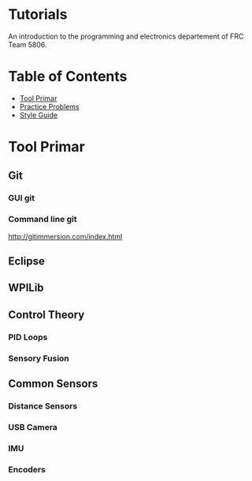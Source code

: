 # Tutorials

An introduction to the programming and electronics departement of FRC Team 5806.

# Table of Contents

* [Tool Primar](#tool-primar)
* [Practice Problems](https://github.com/frc5806/Tutorials/blob/master/PracticeProblems.md)
* [Style Guide](https://github.com/frc5806/Tutorials/blob/master/StyleGuide.md)

# Tool Primar

## Git

### GUI git

### Command line git

http://gitimmersion.com/index.html

## Eclipse

## WPILib

## Control Theory

### PID Loops

### Sensory Fusion

## Common Sensors

### Distance Sensors

### USB Camera

### IMU

### Encoders
